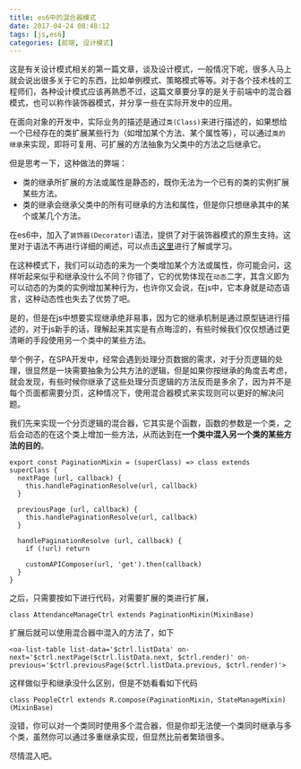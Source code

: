```yaml
---
title: es6中的混合器模式
date: 2017-04-24 08:48:12
tags: [js,es6]
categories: [前端, 设计模式]
---
```

这是有关设计模式相关的第一篇文章，谈及设计模式，一般情况下呢，很多人马上就会说出很多关于它的东西，比如单例模式、策略模式等等。对于各个技术栈的工程师们，各种设计模式应该再熟悉不过，这篇文章要分享的是关于前端中的混合器模式，也可以称作装饰器模式，并分享一些在实际开发中的应用。

在面向对象的开发中，实际业务的描述是通过``类(Class)``来进行描述的，如果想给一个已经存在的类扩展某些行为（如增加某个方法、某个属性等），可以通过``类的继承``来实现，即将可复用、可扩展的方法抽象为父类中的方法之后继承它。

但是思考一下，这种做法的弊端：
* 类的继承所扩展的方法或属性是静态的，既你无法为一个已有的类的实例扩展某些方法。
* 类的继承会继承父类中的所有可继承的方法和属性，但是你只想继承其中的某个或某几个方法。

在es6中，加入了``装饰器(Decorator)``语法，提供了对于装饰器模式的原生支持。这里对于语法不再进行详细的阐述，可以点击[这里](http://es6.ruanyifeng.com/#docs/decorator#类的修饰)进行了解或学习。

在这种模式下，我们可以动态的来为一个类增加某个方法或属性，你可能会问，这样听起来似乎和继承没什么不同？你错了，它的优势体现在``动态``二字，其含义即为可以动态的为类的实例增加某种行为，也许你又会说，在js中，它本身就是动态语言，这种动态性也失去了优势了吧。

是的，但是在js中想要实现继承绝非易事，因为它的继承机制是通过原型链进行描述的，对于js新手的话，理解起来其实是有点晦涩的，有些时候我们仅仅想通过更清晰的手段使用另一个类中的某些方法。

举个例子，在SPA开发中，经常会遇到处理分页数据的需求，对于分页逻辑的处理，很显然是一块需要抽象为公共方法的逻辑，但是如果你按继承的角度去考虑，就会发现，有些时候你继承了这些处理分页逻辑的方法反而是多余了，因为并不是每个页面都需要分页，这种情况下，使用混合器模式来实现则可以更好的解决问题。

我们先来实现一个分页逻辑的混合器，它其实是个函数，函数的参数是一个类，之后会动态的在这个类上增加一些方法，从而达到在**一个类中混入另一个类的某些方法的目的**。
```
export const PaginationMixin = (superClass) => class extends superClass {
  nextPage (url, callback) {
    this.handlePaginationResolve(url, callback)
  }

  previousPage (url, callback) {
    this.handlePaginationResolve(url, callback)
  }

  handlePaginationResolve (url, callback) {
    if (!url) return

    customAPIComposer(url, 'get').then(callback)
  }
}
```

之后，只需要按如下进行代码，对需要扩展的类进行扩展，
```
class AttendanceManageCtrl extends PaginationMixin(MixinBase)
```
扩展后就可以使用混合器中混入的方法了，如下
```
<oa-list-table list-data='$ctrl.listData' on-next='$ctrl.nextPage($ctrl.listData.next, $ctrl.render)' on-previous='$ctrl.previousPage($ctrl.listData.previous, $ctrl.render)'>
```

这样做似乎和继承没什么区别，但是不妨看看如下代码
```
class PeopleCtrl extends R.compose(PaginationMixin, StateManageMixin)(MixinBase)
```
没错，你可以对一个类同时使用多个混合器，但是你却无法使一个类同时继承与多个类，虽然你可以通过多重继承实现，但显然比前者繁琐很多。

尽情混入吧。